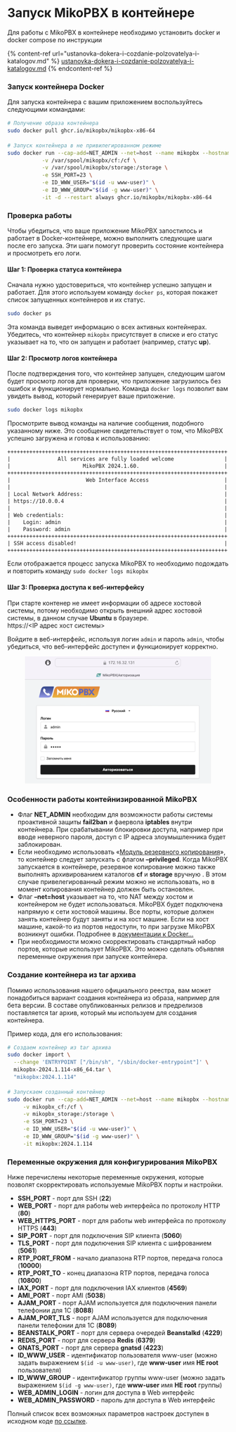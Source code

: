 # Запуск MikoPBX в контейнере

Для работы с MikoPBX в контейнере необходимо установить docker и docker compose по инструкции

{% content-ref url="ustanovka-dokera-i-cozdanie-polzovatelya-i-katalogov.md" %}
[ustanovka-dokera-i-cozdanie-polzovatelya-i-katalogov.md](ustanovka-dokera-i-cozdanie-polzovatelya-i-katalogov.md)
{% endcontent-ref %}

### Запуск контейнера Docker

Для запуска контейнера с вашим приложением воспользуйтесь следующими командами:

```bash
# Получение образа контейнера
sudo docker pull ghcr.io/mikopbx/mikopbx-x86-64

# Запуск контейнера в не привилегированном режиме
sudo docker run --cap-add=NET_ADMIN --net=host --name mikopbx --hostname mikopbx \
           -v /var/spool/mikopbx/cf:/cf \
           -v /var/spool/mikopbx/storage:/storage \
           -e SSH_PORT=23 \
           -e ID_WWW_USER="$(id -u www-user)" \
           -e ID_WWW_GROUP="$(id -g www-user)" \
           -it -d --restart always ghcr.io/mikopbx/mikopbx-x86-64
```

### Проверка работы

Чтобы убедиться, что ваше приложение MikoPBX запостилось и работает в Docker-контейнере, можно выполнить следующие шаги после его запуска. Эти шаги помогут проверить состояние контейнера и просмотреть его логи.

#### Шаг 1: Проверка статуса контейнера

Сначала нужно удостовериться, что контейнер успешно запущен и работает. Для этого используем команду `docker ps`, которая покажет список запущенных контейнеров и их статус.

```bash
sudo docker ps
```

Эта команда выведет информацию о всех активных контейнерах. Убедитесь, что контейнер `mikopbx` присутствует в списке и его статус указывает на то, что он запущен и работает (например, статус **up**).

#### Шаг 2: Просмотр логов контейнера

После подтверждения того, что контейнер запущен, следующим шагом будет просмотр логов для проверки, что приложение загрузилось без ошибок и функционирует нормально. Команда `docker logs` позволит вам увидеть вывод, который генерирует ваше приложение.

```bash
sudo docker logs mikopbx
```

Просмотрите вывод команды на наличие сообщения, подобного указанному ниже. Это сообщение свидетельствует о том, что MikoPBX успешно загружена и готова к использованию:

```
++++++++++++++++++++++++++++++++++++++++++++++++++++++++++++++++++++++
|               All services are fully loaded welcome                |
|                       MikoPBX 2024.1.60.                           |
++++++++++++++++++++++++++++++++++++++++++++++++++++++++++++++++++++++
|                        Web Interface Access                        |
|                                                                    |
| Local Network Address:                                             |
| https://10.0.0.4                                                   |
|                                                                    |
| Web credentials:                                                   |
|    Login: admin                                                    |
|    Password: admin                                                 |
++++++++++++++++++++++++++++++++++++++++++++++++++++++++++++++++++++++
| SSH access disabled!                                               |
++++++++++++++++++++++++++++++++++++++++++++++++++++++++++++++++++++++
```

Если отображается процесс запуска MikoPBX то необходимо подождать и повторить команду `sudo docker logs mikopbx`

#### Шаг 3: Проверка доступа к веб-интерфейсу

При старте контенер не имеет информации об адресе хостовой системы, потому необходимо открыть внешний адрес хостовой системы, в данном случае **Ubuntu** в браузере.\
https://\<IP адрес хост системы>

Войдите в веб-интерфейс, используя логин `admin` и пароль `admin`, чтобы убедиться, что веб-интерфейс доступен и функционирует корректно.

<figure><img src="../../.gitbook/assets/MikoPBXProxmoxInstallation_16 (1).png" alt=""><figcaption></figcaption></figure>

### Особенности работы контейнизированной MikoPBX

* Флаг **NET\_ADMIN** необходим для возможности работы системы проактивной защиты **fail2ban** и фаервола **iptables** внутри контейнера. При срабатывании блокировки доступа, например при вводе неверного пароля, доступ с IP адреса злоумышленника будет заблокирован.
* Если необходимо использовать «[Модуль резервного копирования](../../manual/maintenance/backup.md)», то контейнер следует запускать с флагом **–privileged**. Когда MikoPBX запускается в контейнере, резервное копирование можно также выполнять архивированием каталогов **cf** и **storage** вручную . В этом случае привелегированный режим можно не использовать, но в момент копирования контейнер должен быть остановлен.
* Флаг **–net=host** указывает на то, что NAT между хостом и контейнером не будет использоваться. MikoPBX будет подключена напрямую к сети хостовой машины. Все порты, которые должен занять контейнер будут заняты и на хост машине. Если на хост машине, какой-то из портов недоступн, то при загрузке MikoPBX возникнут ошибки. Подробнее в [документации к Docker...](https://docs.docker.com/network/host/)&#x20;
* При необходимости можно скорректировать стандартный набор портов, которые использует MikoPBX. Это можно сделать объявляя переменные окружения при запуске контейнера.

### Создание контейнера из tar архива

Помимо использования нашего официального реестра, вам может понадобиться вариант создания контейнера из образа, например для бета версии. В составе опубликованных релизов и предрелизов поставляется tar архив, который мы используем для создания контейнера.

Пример кода, для его использования:

```bash
# Создаем контейнер из tar архива
sudo docker import \
  --change 'ENTRYPOINT ["/bin/sh", "/sbin/docker-entrypoint"]' \
  mikopbx-2024.1.114-x86_64.tar \
  "mikopbx:2024.1.114"

# Запускаем созданный контейнер
sudo docker run --cap-add=NET_ADMIN --net=host --name mikopbx --hostname mikopbx \
	 -v mikopbx_cf:/cf \
	 -v mikopbx_storage:/storage \
	 -e SSH_PORT=23 \
	 -e ID_WWW_USER="$(id -u www-user)" \
	 -e ID_WWW_GROUP="$(id -g www-user)" \
	 -it mikopbx:2024.1.114
```

### Переменные окружения для конфигурирования MikoPBX

Ниже перечислены некоторые переменные окружения, которые позволят скорректировать используемые MikoPBX порты и настройки.

* **SSH\_PORT** - порт для SSH (**22**)
* **WEB\_PORT** - порт для работы web интерфейса по протоколу HTTP (**80**)
* **WEB\_HTTPS\_PORT** - порт для работы web интерфейса по протоколу HTTPS (**443**)
* **SIP\_PORT** - порт для подключения SIP клиента (**5060**)
* **TLS\_PORT** - порт для подключения SIP клиента с шифрованием (**5061**)
* **RTP\_PORT\_FROM** - начало диапазона RTP портов, передача голоса (**10000**)
* **RTP\_PORT\_TO** - конец диапазона RTP портов, передача голоса (**10800**)
* **IAX\_PORT** - порт для подключения IAX клиентов (**4569**)
* **AMI\_PORT** - порт AMI (**5038**)
* **AJAM\_PORT** - порт AJAM используется для подключения панели телефонии для 1С (**8088**)
* **AJAM\_PORT\_TLS** - порт AJAM используется для подключения панели телефонии для 1С (**8089**)
* **BEANSTALK\_PORT** - порт для сервера очередей **Beanstalkd** (**4229**)
* **REDIS\_PORT** - порт для сервера **Redis** (**6379**)
* **GNATS\_PORT** - порт для сервера **gnatsd** (**4223**)
* **ID\_WWW\_USER** - идентификатор пользователя www-user (можно задать выражением `$(id -u www-user)`, где **www-user** имя **НЕ root** пользователя)
* **ID\_WWW\_GROUP** - идентификатор группы www-user (можно задать выражением `$(id -g www-user)`, где **www-user** имя **НЕ root** группы)
* **WEB\_ADMIN\_LOGIN** - логин для доступа в Web интерфейс
* **WEB\_ADMIN\_PASSWORD** - пароль для доступа в Web интерфейс

Полный список всех возможных параметров настроек доступен в исходном коде [по ссылке](https://github.com/mikopbx/Core/blob/develop/src/Common/Models/PbxSettingsConstants.php).

